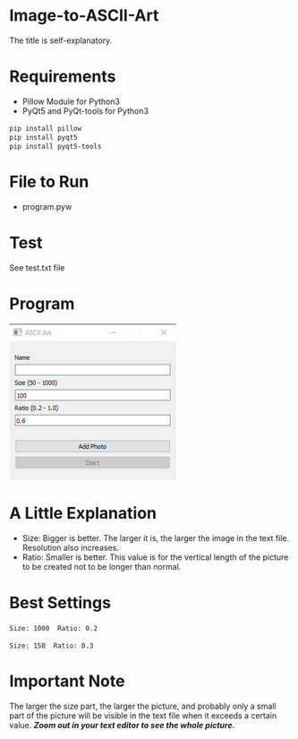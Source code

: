 # Image-to-ASCII-Art
The title is self-explanatory.

# Requirements
- Pillow Module for Python3
- PyQt5 and PyQt-tools for Python3

```
pip install pillow
pip install pyqt5
pip install pyqt5-tools
```

# File to Run
- program.pyw

# Test
See test.txt file

# Program
![](program.png)

# A Little Explanation
- Size: Bigger is better. The larger it is, the larger the image in the text file. Resolution also increases.
- Ratio: Smaller is better. This value is for the vertical length of the picture to be created not to be longer than normal.

# Best Settings
`Size: 1000  Ratio: 0.2`

`Size: 150  Ratio: 0.3`

# Important Note
The larger the size part, the larger the picture, and probably only a small part of the picture will be visible in the text file when it exceeds a certain value. ***Zoom out in your text editor to see the whole picture.***
